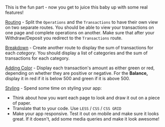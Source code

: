 
This is the fun part - now you get to juice this baby up with some real features!

  

<ins>Routing</ins> - Split the `Operations` and the `Transactions` to have their own view on two separate routes. You should be able to view your transactions on one page and complete operations on another. Make sure that after your Withdraw/Deposit you redirect to the `Transactions` route.

  

<ins>Breakdown</ins> - Create another route to display the sum of transactions for each _category_. You should display a list of categories and the sum of transactions for each category.

  

<ins>Adding Color</ins> - Display each transaction's amount as either green or red, depending on whether they are positive or negative. For the **Balance,** display it in red if it is below 500 and green if it is above 500.

  

<ins>Styling</ins> - Spend some time on styling your app:

-   Think about how you want each page to look and draw it out on a piece of paper.
-   Translate that to your code. Use `LESS` / `CSS` / `CSS GRID`
-   Make your app responsive. Test it out on mobile and make sure it looks great. If it doesn't, add some media queries and make it look awesome!